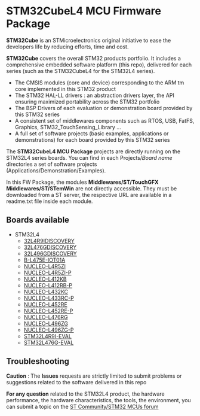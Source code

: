 # STM32CubeL4 MCU Firmware Package

**STM32Cube** is an STMicroelectronics original initiative to ease the developers life by reducing efforts, time and cost.

**STM32Cube** covers the overall STM32 products portfolio. It includes a comprehensive embedded software platform (this repo), delivered for each series (such as the STM32CubeL4 for the STM32L4 series).
   * The CMSIS modules (core and device) corresponding to the ARM tm core implemented in this STM32 product
   * The STM32 HAL-LL drivers : an abstraction drivers layer, the API ensuring maximized portability across the STM32 portfolio 
   * The BSP Drivers of each evaluation or demonstration board provided by this STM32 series 
   * A consistent set of middlewares components such as RTOS, USB, FatFS, Graphics, STM32_TouchSensing_Library ...
   * A full set of software projects (basic examples, applications or demonstrations) for each board provided by this STM32 series
   
The **STM32CubeL4 MCU Package** projects are directly running on the STM32L4 series boards. You can find in each Projects/*Board name* directories a set of software projects (Applications/Demonstration/Examples). 

In this FW Package, the modules **Middlewares/ST/TouchGFX** **Middlewares/ST/STemWin** are not directly accessible. They must be downloaded from a ST server, the respective URL are available in a readme.txt file inside each module.

## Boards available
  * STM32L4 
    * [32L4R9IDISCOVERY](https://www.st.com/en/evaluation-tools/32l4r9idiscovery.html)
    * [32L476GDISCOVERY](https://www.st.com/en/evaluation-tools/32l476gdiscovery.html)
    * [32L496GDISCOVERY](https://www.st.com/en/evaluation-tools/32l496gdiscovery.html)
    * [B-L475E-IOT01A](https://www.st.com/en/evaluation-tools/b-l475e-iot01a.html)
    * [NUCLEO-L4R5ZI](https://www.st.com/en/evaluation-tools/nucleo-l4r5zi.html)
    * [NUCLEO-L4R5ZI-P](https://www.st.com/en/evaluation-tools/nucleo-l4r5zi-p.html)
    * [NUCLEO-L412KB](https://www.st.com/en/evaluation-tools/nucleo-l412kb.html)
    * [NUCLEO-L412RB-P](https://www.st.com/en/evaluation-tools/nucleo-l412rb-p.html)    
    * [NUCLEO-L432KC](https://www.st.com/en/evaluation-tools/nucleo-l432kc.html)
    * [NUCLEO-L433RC-P](https://www.st.com/en/evaluation-tools/nucleo-l433rc-p.html)
    * [NUCLEO-L452RE](https://www.st.com/en/evaluation-tools/nucleo-l452re.html)
    * [NUCLEO-L452RE-P](https://www.st.com/en/evaluation-tools/nucleo-l452re-p.html)
    * [NUCLEO-L476RG](https://www.st.com/en/evaluation-tools/nucleo-l476rg.html)
    * [NUCLEO-L496ZG](https://www.st.com/en/evaluation-tools/nucleo-l496zg.html)
    * [NUCLEO-L496ZG-P](https://www.st.com/en/evaluation-tools/nucleo-l496zg-p.html)
    * [STM32L4R9I-EVAL](https://www.st.com/en/evaluation-tools/stm32l4r9i-eval.html)
    * [STM32L476G-EVAL](https://www.st.com/en/evaluation-tools/stm32l476g-eval.html)
	
## Troubleshooting

**Caution** : The **Issues** requests are strictly limited to submit problems or suggestions related to the software delivered in this repo 

**For any question** related to the STM32L4 product, the hardware performance, the hardware characteristics, the tools, the environment, you can submit a topic on the [ST Community/STM32 MCUs forum](https://community.st.com/s/group/0F90X000000AXsASAW/stm32-mcus)